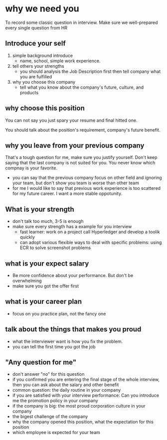 # why we need you
To record some classic question in interview. Make sure we well-prepared every single question from HR

## Introduce your self 
1. simple background introduce
    + name, school, simple work experience. 
2. tell others your strengths
    + you should analysis the Job Description first then tell company what you are fulfilled
3. why you choose this company
    + tell what you know about the company's future, culture, and products

## why choose this position
You can not say you just spary your resume and final hitted one. 

You should talk about the position's requirement, company's future benefit. 

## why you leave from your previous company
That's a tough question for me, make sure you justify yourself. Don't keep saying that the last company is not suited for you. You never know which compnay is your favorite. 

+ you can say that the previous company focus on other field and ignoring your team, but don't show you team is worse than other team
+ for me I would like to say that previous work experience is too scattered for my future career. I want a more stable oppotunity. 

## What is your strength
+ don't talk too much, 3-5 is enough
+ make sure every strength has a example for you interview
    + fast learner: work on a project call Hyperledger and develop a toolik quickly
    + can adopt various flexible ways to deal with specific problems: using ECR to solve screenshot problems

## what is your expect salary
+ Be more confidence about your performance. But don't be overwhelming
+ make sure you got the offer first 

## what is your career plan
+ focus on you practice plan, not the fancy one

## talk about the things that makes you proud
+ what the interviewer want is how you fix the problem. 
+ you can tell the first time you got the job 

## "Any question for me"
+ don't answer "no" for this question
+ if you confirmed you are entering the final stage of the whole interview, then you can ask about the salary and other benefit 
+ common question: the daily routine in your company 
+ if you are satisfied with your interview performance: Can you introduce me the promotion policy in your company
+ if the company is big: the most proud corporation culture in your company
+ the bigest challenge of the company
+ why the company opened this position, what the expectation for this position
+ which employee is expected for your team


